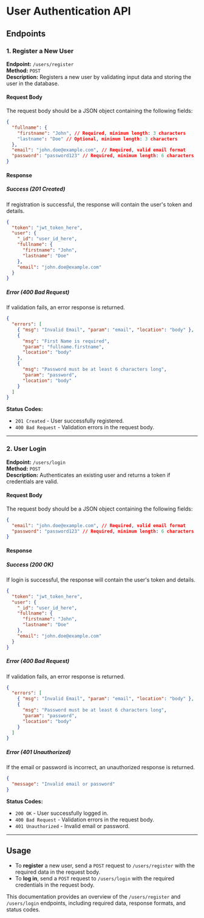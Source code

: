 # User Authentication API

## Endpoints

### 1. Register a New User

**Endpoint:** `/users/register`  
**Method:** `POST`  
**Description:** Registers a new user by validating input data and storing the user in the database.

#### Request Body

The request body should be a JSON object containing the following fields:

```json
{
  "fullname": {
    "firstname": "John", // Required, minimum length: 3 characters
    "lastname": "Doe" // Optional, minimum length: 3 characters
  },
  "email": "john.doe@example.com", // Required, valid email format
  "password": "password123" // Required, minimum length: 6 characters
}
```

#### Response

##### Success (201 Created)

If registration is successful, the response will contain the user's token and details.

```json
{
  "token": "jwt_token_here",
  "user": {
    "_id": "user_id_here",
    "fullname": {
      "firstname": "John",
      "lastname": "Doe"
    },
    "email": "john.doe@example.com"
  }
}
```

##### Error (400 Bad Request)

If validation fails, an error response is returned.

```json
{
  "errors": [
    { "msg": "Invalid Email", "param": "email", "location": "body" },
    {
      "msg": "First Name is required",
      "param": "fullname.firstname",
      "location": "body"
    },
    {
      "msg": "Password must be at least 6 characters long",
      "param": "password",
      "location": "body"
    }
  ]
}
```

**Status Codes:**

- `201 Created` - User successfully registered.
- `400 Bad Request` - Validation errors in the request body.

---

### 2. User Login

**Endpoint:** `/users/login`  
**Method:** `POST`  
**Description:** Authenticates an existing user and returns a token if credentials are valid.

#### Request Body

The request body should be a JSON object containing the following fields:

```json
{
  "email": "john.doe@example.com", // Required, valid email format
  "password": "password123" // Required, minimum length: 6 characters
}
```

#### Response

##### Success (200 OK)

If login is successful, the response will contain the user's token and details.

```json
{
  "token": "jwt_token_here",
  "user": {
    "_id": "user_id_here",
    "fullname": {
      "firstname": "John",
      "lastname": "Doe"
    },
    "email": "john.doe@example.com"
  }
}
```

##### Error (400 Bad Request)

If validation fails, an error response is returned.

```json
{
  "errors": [
    { "msg": "Invalid Email", "param": "email", "location": "body" },
    {
      "msg": "Password must be at least 6 characters long",
      "param": "password",
      "location": "body"
    }
  ]
}
```

##### Error (401 Unauthorized)

If the email or password is incorrect, an unauthorized response is returned.

```json
{
  "message": "Invalid email or password"
}
```

**Status Codes:**

- `200 OK` - User successfully logged in.
- `400 Bad Request` - Validation errors in the request body.
- `401 Unauthorized` - Invalid email or password.

---

## Usage

- To **register** a new user, send a `POST` request to `/users/register` with the required data in the request body.
- To **log in**, send a `POST` request to `/users/login` with the required credentials in the request body.

This documentation provides an overview of the `/users/register` and `/users/login` endpoints, including required data, response formats, and status codes.
